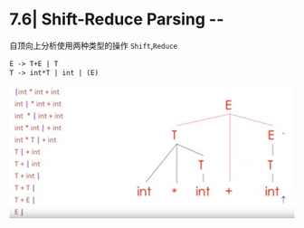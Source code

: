 # 7.6| Shift-Reduce Parsing -- 

自顶向上分析使用两种类型的操作 `Shift`,`Reduce`

```
E -> T+E | T
T -> int*T | int | (E)
```

![avatar](31.png)
